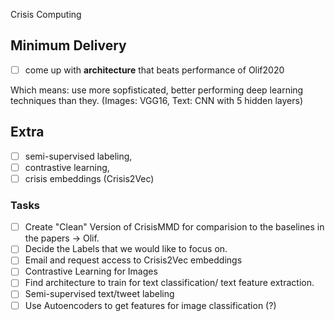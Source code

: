 Crisis Computing

## Minimum Delivery
- [ ] come up with **architecture** that beats performance of Olif2020

Which means: use more sopfisticated, better performing deep learning techniques than they.
(Images: VGG16, Text: CNN with 5 hidden layers)

## Extra
- [ ] semi-supervised labeling,
- [ ] contrastive learning,
- [ ] crisis embeddings (Crisis2Vec)

### Tasks

- [ ] Create "Clean" Version of CrisisMMD for comparision to the baselines in the papers -> Olif.
- [ ] Decide the Labels that we would like to focus on.
- [ ] Email and request access to Crisis2Vec embeddings
- [ ] Contrastive Learning for Images
- [ ] Find architecture to train for text classification/ text feature extraction.
- [ ] Semi-supervised text/tweet labeling
- [ ] Use Autoencoders to get features for image classification (?)
